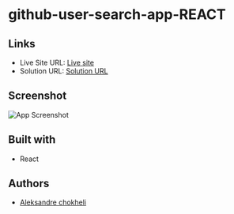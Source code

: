 # github-user-search-app-REACT

## Links

- Live Site URL: [Live site](https://website22-rouge.vercel.app/)
- Solution URL: [Solution URL](https://github.com/aleksandrre/Website22)

## Screenshot
![App Screenshot](https://user-images.githubusercontent.com/108459639/223809037-a20d9914-32e9-4aae-9578-32426f32e60b.png)
## Built with
- React

## Authors
- [Aleksandre chokheli](https://github.com/aleksandrre)

